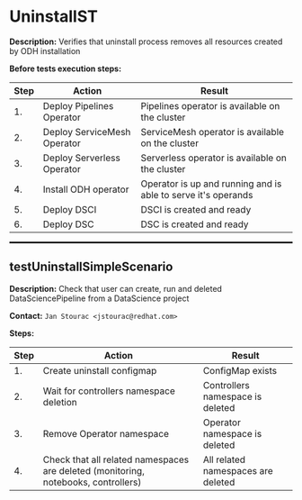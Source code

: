 # UninstallST

**Description:** Verifies that uninstall process removes all resources created by ODH installation

**Before tests execution steps:**

| Step | Action | Result |
| - | - | - |
| 1. | Deploy Pipelines Operator | Pipelines operator is available on the cluster |
| 2. | Deploy ServiceMesh Operator | ServiceMesh operator is available on the cluster |
| 3. | Deploy Serverless Operator | Serverless operator is available on the cluster |
| 4. | Install ODH operator | Operator is up and running and is able to serve it's operands |
| 5. | Deploy DSCI | DSCI is created and ready |
| 6. | Deploy DSC | DSC is created and ready |

<hr style="border:1px solid">

## testUninstallSimpleScenario

**Description:** Check that user can create, run and deleted DataSciencePipeline from a DataScience project

**Contact:** `Jan Stourac <jstourac@redhat.com>`

**Steps:**

| Step | Action | Result |
| - | - | - |
| 1. | Create uninstall configmap | ConfigMap exists |
| 2. | Wait for controllers namespace deletion | Controllers namespace is deleted |
| 3. | Remove Operator namespace | Operator namespace is deleted |
| 4. | Check that all related namespaces are deleted (monitoring, notebooks, controllers) | All related namespaces are deleted |

